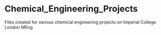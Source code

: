 # Chemical_Engineering_Projects
Files created for various chemical engineering projects on Imperial College London MEng
